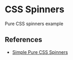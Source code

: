 # CSS Spinners

Pure CSS spinners example

## References 

- [Simple Pure CSS Spinners](https://www.youtube.com/watch?v=BxpjA9t4dJE)
